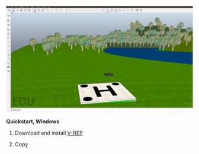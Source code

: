 <img src="hackflight.png">

<b>Quickstart, Windows</b>

<ol>
<li> Download and install <a href="http://www.coppeliarobotics.com/downloads.html">V-REP</a>
<p><li>Copy 

</ol>


